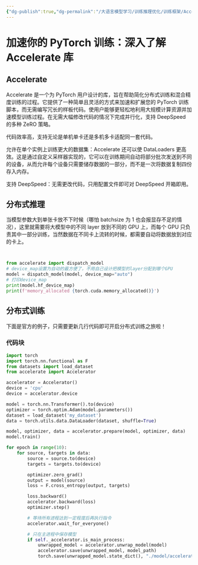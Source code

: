 ```yaml
---
{"dg-publish":true,"dg-permalink":"/大语言模型学习/训练推理优化/训练框架/Accelerate","dg-home":false,"dg-description":"在此输入笔记的描述","dg-hide":false,"dg-hide-title":false,"dg-show-backlinks":true,"dg-show-local-graph":true,"dg-show-inline-title":true,"dg-pinned":false,"dg-passphrase":"在此输入访问密码","dg-enable-mathjax":false,"dg-enable-mermaid":false,"dg-enable-uml":false,"dg-note-icon":0,"dg-enable-dataview":false,"tags":["NLP"],"permalink":"/大语言模型学习/训练推理优化/训练框架/Accelerate/","dgShowBacklinks":true,"dgShowLocalGraph":true,"dgShowInlineTitle":true,"dgPassFrontmatter":true,"noteIcon":0,"created":"2025-04-30T22:23:41.242+08:00","updated":"2025-04-30T22:26:54.810+08:00"}
---
```




# 加速你的 PyTorch 训练：深入了解Accelerate 库

## Accelerate
Accelerate 是一个为 PyTorch 用户设计的库，旨在帮助简化分布式训练和混合精度训练的过程。它提供了一种简单且灵活的方式来加速和扩展您的 PyTorch 训练脚本，而无需编写冗长的样板代码。使用户能够更轻松地利用大规模计算资源并加速模型训练过程。在无需大幅修改代码的情况下完成并行化，支持 DeepSpeed 的多种 ZeRO 策略。

代码效率高，支持无论是单机单卡还是多机多卡适配同一套代码。

允许在单个实例上训练更大的数据集：Accelerate 还可以使 DataLoaders 更高效。这是通过自定义采样器实现的，它可以在训练期间自动将部分批次发送到不同的设备，从而允许每个设备只需要储存数据的一部分，而不是一次将数据复制四份存入内存。

支持 DeepSpeed：无需更改代码，只用配置文件即可对 DeepSpeed 开箱即用。


## 分布式推理
当模型参数大到单张卡放不下时候（哪怕 batchsize 为 1 也会报显存不足的情况），这里就需要将大模型中的不同 layer 放到不同的 GPU 上，而每个 GPU 只负责其中一部分训练，当然数据在不同卡上流转的时候，都需要自动将数据放到对应的卡上。

```Python


from accelerate import dispatch_model
# device_map设置为自动的最方便了，不用自己设计把模型的layer分配到哪个GPU
model = dispatch_model(model, device_map="auto")
# 打印device_map
print(model.hf_device_map)
print(f'memory_allocated {torch.cuda.memory_allocated()}')


```


## 分布式训练
下面是官方的例子，只需要更新几行代码即可开启分布式训练之旅啦！

### 代码块
```python
import torch
import torch.nn.functional as F
from datasets import load_dataset
from accelerate import Accelerator

accelerator = Accelerator()
device = 'cpu'
device = accelerator.device

model = torch.nn.Transformer().to(device)
optimizer = torch.optim.Adam(model.parameters())
dataset = load_dataset('my_dataset')
data = torch.utils.data.DataLoader(dataset, shuffle=True)

model, optimizer, data = accelerator.prepare(model, optimizer, data)
model.train()

for epoch in range(10):
    for source, targets in data:
        source = source.to(device)
        targets = targets.to(device)

        optimizer.zero_grad()
        output = model(source)
        loss = F.cross_entropy(output, targets)

        loss.backward()
        accelerator.backward(loss)
        optimizer.step()

        # 等待所有进程达到一定程度后再执行指令
        accelerator.wait_for_everyone()

        # 只在主进程中保存模型
        if self._accelerator.is_main_process:
            unwrapped_model = accelerator.unwrap_model(model)
            accelerator.save(unwrapped_model, model_path)
            torch.save(unwrapped_model.state_dict(), "./model/accelerate.pt")
```
